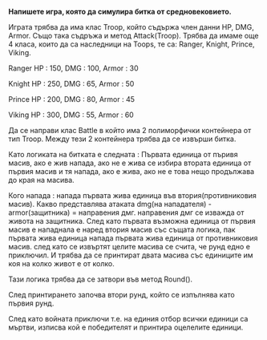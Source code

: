 **Напишете игра, която да симулира битка от средновековието.**

Играта трябва да има клас Troop, който съдържа член данни
HP, DMG, Armor. Също така съдръжа и метод Attack(Troop).
Трябва да имаме още 4 класа, които да са наследници на Toops, те са:
Ranger, Knight, Prince, Viking.

Ranger HP : 150, DMG : 100, Armor : 30

Knight HP : 250, DMG : 65, Armor : 50

Prince HP : 200, DMG : 80, Armor : 45

Viking HP : 300, DMG : 55, Armor : 60

Да се направи клас Battle в който има 2 полиморфички контейнера от тип Troop.
Между тези 2 контейнера трябва да се извърши битка.

Като логиката на битката е следната : Първата единица от пъривя масив, ако е жив напада, ако не е жива се избира втората единица от първия масив
 и тя напада, ако е жива, ако не е това нещо продължава до края на масива.

Кого напада : напада първата жива единица
 във втория(противниковия масив). Какво представлява атаката dmg(на нападателя) - armor(защитника) = направения дмг.
 направения дмг се изважда от живота на защитника.
 След като първата възможна единица от първия масив е нападнала е наред втория масив със същата логика, пак първата
 жива единица напада първата жива единица от противниковия масив. след като се извъртят целите масива се счита, че
 рунд едно е приключил. И трябва да се принтират двата масива със единиците им коя на колко живот е от колко.

Тази лoгика трябва да се затвори във метод Round().

 След принтирането започва втори рунд, който се изпълнява като първия рунд.

След като войната приключи т.е. на
 единия отбор всички единици са мъртви, изписва кой е победителят и принтира оцелелите единици.
